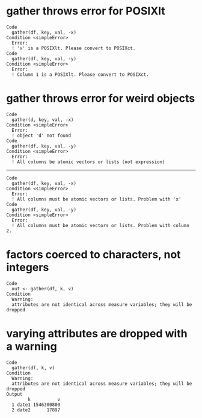 # gather throws error for POSIXlt

    Code
      gather(df, key, val, -x)
    Condition <simpleError>
      Error:
      ! 'x' is a POSIXlt. Please convert to POSIXct.
    Code
      gather(df, key, val, -y)
    Condition <simpleError>
      Error:
      ! Column 1 is a POSIXlt. Please convert to POSIXct.

# gather throws error for weird objects

    Code
      gather(d, key, val, -x)
    Condition <simpleError>
      Error:
      ! object 'd' not found
    Code
      gather(df, key, val, -y)
    Condition <simpleError>
      Error:
      ! All columns be atomic vectors or lists (not expression)

---

    Code
      gather(df, key, val, -x)
    Condition <simpleError>
      Error:
      ! All columns must be atomic vectors or lists. Problem with 'x'
    Code
      gather(df, key, val, -y)
    Condition <simpleError>
      Error:
      ! All columns must be atomic vectors or lists. Problem with column 2.

# factors coerced to characters, not integers

    Code
      out <- gather(df, k, v)
    Condition
      Warning:
      attributes are not identical across measure variables; they will be dropped

# varying attributes are dropped with a warning

    Code
      gather(df, k, v)
    Condition
      Warning:
      attributes are not identical across measure variables; they will be dropped
    Output
            k          v
      1 date1 1546300800
      2 date2      17897

